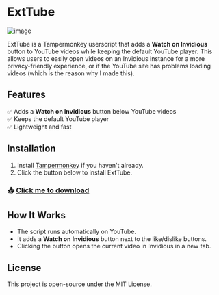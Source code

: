 # ExtTube

![image](https://github.com/user-attachments/assets/6df1aae0-dff8-4e81-91bb-e6967d28623c)

ExtTube is a Tampermonkey userscript that adds a **Watch on Invidious** button to YouTube videos while keeping the default YouTube player. This allows users to easily open videos on an Invidious instance for a more privacy-friendly experience, or if the YouTube site has problems loading videos (which is the reason why I made this).

## Features
✅ Adds a **Watch on Invidious** button below YouTube videos  
✅ Keeps the default YouTube player  
✅ Lightweight and fast  

## Installation
1. Install [Tampermonkey](https://www.tampermonkey.net/) if you haven't already.
2. Click the button below to install ExtTube.

### 📥 [Click me to download](https://github.com/sypcerr/ExtTube/raw/refs/heads/main/ExtTube.user.js)

## How It Works
- The script runs automatically on YouTube.
- It adds a **Watch on Invidious** button next to the like/dislike buttons.
- Clicking the button opens the current video in Invidious in a new tab.

## License
This project is open-source under the MIT License.

